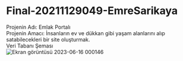 # Final-20211129049-EmreSarikaya
 Projenin Adı: Emlak Portalı<br/>
 Projenin Amacı: İnsanların ev ve dükkan gibi yaşam alanlarını alıp satabilecekleri bir site oluşturmak. <br/>
 Veri Tabanı Şeması <br/>
 ![Ekran görüntüsü 2023-06-16 000146](https://github.com/EmrSarikaya/InternetProgramciligiFinal-20211129049-Emre-Sarikaya/assets/122545738/b9b4d543-7789-4f44-ae5d-fc05e00873a7)
